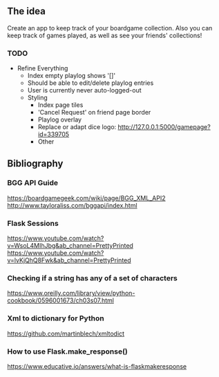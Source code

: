 ## The idea

Create an app to keep track of your boardgame collection. Also you can keep track of games played, as well as see your friends' collections!

### TODO
- Refine Everything
    - Index empty playlog shows '[]'
    - Should be able to edit/delete playlog entries
    - User is currently never auto-logged-out
    - Styling
        - Index page tiles
        - 'Cancel Request' on friend page border
        - Playlog overlay
        - Replace or adapt dice logo: http://127.0.0.1:5000/gamepage?id=339705
        - Other

## Bibliography

### BGG API Guide
https://boardgamegeek.com/wiki/page/BGG_XML_API2
http://www.tayloraliss.com/bggapi/index.html

### Flask Sessions
https://www.youtube.com/watch?v=WsoL4MIhJbg&ab_channel=PrettyPrinted
https://www.youtube.com/watch?v=lvKjQhQ8Fwk&ab_channel=PrettyPrinted

### Checking if a string has any of a set of characters
https://www.oreilly.com/library/view/python-cookbook/0596001673/ch03s07.html

### Xml to dictionary for Python
https://github.com/martinblech/xmltodict


### How to use Flask.make_response()
https://www.educative.io/answers/what-is-flaskmakeresponse